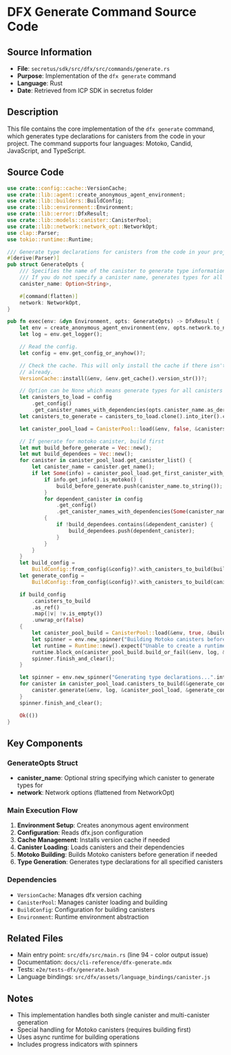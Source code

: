 # DFX Generate Command Source Code

## Source Information

- **File**: `secretus/sdk/src/dfx/src/commands/generate.rs`
- **Purpose**: Implementation of the `dfx generate` command
- **Language**: Rust
- **Date**: Retrieved from ICP SDK in secretus folder

## Description

This file contains the core implementation of the `dfx generate` command, which generates type declarations for canisters from the code in your project. The command supports four languages: Motoko, Candid, JavaScript, and TypeScript.

## Source Code

```rust
use crate::config::cache::VersionCache;
use crate::lib::agent::create_anonymous_agent_environment;
use crate::lib::builders::BuildConfig;
use crate::lib::environment::Environment;
use crate::lib::error::DfxResult;
use crate::lib::models::canister::CanisterPool;
use crate::lib::network::network_opt::NetworkOpt;
use clap::Parser;
use tokio::runtime::Runtime;

/// Generate type declarations for canisters from the code in your project
#[derive(Parser)]
pub struct GenerateOpts {
    /// Specifies the name of the canister to generate type information for.
    /// If you do not specify a canister name, generates types for all canisters.
    canister_name: Option<String>,

    #[command(flatten)]
    network: NetworkOpt,
}

pub fn exec(env: &dyn Environment, opts: GenerateOpts) -> DfxResult {
    let env = create_anonymous_agent_environment(env, opts.network.to_network_name())?;
    let log = env.get_logger();

    // Read the config.
    let config = env.get_config_or_anyhow()?;

    // Check the cache. This will only install the cache if there isn't one installed
    // already.
    VersionCache::install(&env, &env.get_cache().version_str())?;

    // Option can be None which means generate types for all canisters
    let canisters_to_load = config
        .get_config()
        .get_canister_names_with_dependencies(opts.canister_name.as_deref())?;
    let canisters_to_generate = canisters_to_load.clone().into_iter().collect();

    let canister_pool_load = CanisterPool::load(&env, false, &canisters_to_load)?;

    // If generate for motoko canister, build first
    let mut build_before_generate = Vec::new();
    let mut build_dependees = Vec::new();
    for canister in canister_pool_load.get_canister_list() {
        let canister_name = canister.get_name();
        if let Some(info) = canister_pool_load.get_first_canister_with_name(canister_name) {
            if info.get_info().is_motoko() {
                build_before_generate.push(canister_name.to_string());
            }
            for dependent_canister in config
                .get_config()
                .get_canister_names_with_dependencies(Some(canister_name))?
            {
                if !build_dependees.contains(&dependent_canister) {
                    build_dependees.push(dependent_canister);
                }
            }
        }
    }
    let build_config =
        BuildConfig::from_config(&config)?.with_canisters_to_build(build_before_generate);
    let generate_config =
        BuildConfig::from_config(&config)?.with_canisters_to_build(canisters_to_generate);

    if build_config
        .canisters_to_build
        .as_ref()
        .map(|v| !v.is_empty())
        .unwrap_or(false)
    {
        let canister_pool_build = CanisterPool::load(&env, true, &build_dependees)?;
        let spinner = env.new_spinner("Building Motoko canisters before generation...".into());
        let runtime = Runtime::new().expect("Unable to create a runtime");
        runtime.block_on(canister_pool_build.build_or_fail(&env, log, &build_config))?;
        spinner.finish_and_clear();
    }

    let spinner = env.new_spinner("Generating type declarations...".into());
    for canister in canister_pool_load.canisters_to_build(&generate_config) {
        canister.generate(&env, log, &canister_pool_load, &generate_config)?;
    }
    spinner.finish_and_clear();

    Ok(())
}
```

## Key Components

### GenerateOpts Struct

- **canister_name**: Optional string specifying which canister to generate types for
- **network**: Network options (flattened from NetworkOpt)

### Main Execution Flow

1. **Environment Setup**: Creates anonymous agent environment
2. **Configuration**: Reads dfx.json configuration
3. **Cache Management**: Installs version cache if needed
4. **Canister Loading**: Loads canisters and their dependencies
5. **Motoko Building**: Builds Motoko canisters before generation if needed
6. **Type Generation**: Generates type declarations for all specified canisters

### Dependencies

- `VersionCache`: Manages dfx version caching
- `CanisterPool`: Manages canister loading and building
- `BuildConfig`: Configuration for building canisters
- `Environment`: Runtime environment abstraction

## Related Files

- Main entry point: `src/dfx/src/main.rs` (line 94 - color output issue)
- Documentation: `docs/cli-reference/dfx-generate.mdx`
- Tests: `e2e/tests-dfx/generate.bash`
- Language bindings: `src/dfx/assets/language_bindings/canister.js`

## Notes

- This implementation handles both single canister and multi-canister generation
- Special handling for Motoko canisters (requires building first)
- Uses async runtime for building operations
- Includes progress indicators with spinners
